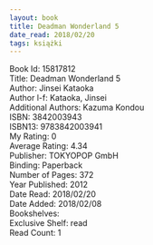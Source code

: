 ```yaml
---
layout: book
title: Deadman Wonderland 5
date_read: 2018/02/20
tags: książki
---
```


Book Id: 15817812<br />
Title: Deadman Wonderland 5<br />
Author: Jinsei Kataoka<br />
Author l-f: Kataoka, Jinsei<br />
Additional Authors: Kazuma Kondou<br />
ISBN: 3842003943<br />
ISBN13: 9783842003941<br />
My Rating: 0<br />
Average Rating: 4.34<br />
Publisher: TOKYOPOP GmbH<br />
Binding: Paperback<br />
Number of Pages: 372<br />
Year Published: 2012<br />
Date Read: 2018/02/20<br />
Date Added: 2018/02/08<br />
Bookshelves: <br />
Exclusive Shelf: read<br />
Read Count: 1<br />



